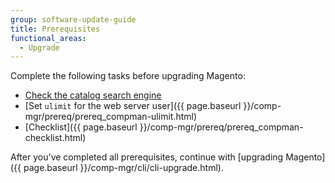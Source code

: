 ```yaml
---
group: software-update-guide
title: Prerequisites
functional_areas:
  - Upgrade
---
```


Complete the following tasks before upgrading Magento:

*  [Check the catalog search engine]({{page.baseurl}}/comp-mgr/prereq/prereq-elasticsearch.html)
*  [Set `ulimit` for the web server user]({{ page.baseurl }}/comp-mgr/prereq/prereq_compman-ulimit.html)
*  [Checklist]({{ page.baseurl }}/comp-mgr/prereq/prereq_compman-checklist.html)

After you've completed all prerequisites, continue with [upgrading Magento]({{ page.baseurl }}/comp-mgr/cli/cli-upgrade.html).
